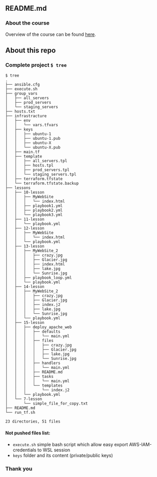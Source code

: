 ## README.md

### About the course

Overview of the course can be found [here](https://www.udemy.com/course/russian-ansible/).

## About this repo

### Complete project `$ tree`

```
$ tree
.
├── ansible.cfg
├── execute.sh
├── group_vars
│   ├── all_servers
│   ├── prod_servers
│   └── staging_servers
├── hosts.txt
├── infrastracture
│   ├── env
│   │   └── vars.tfvars
│   ├── keys
│   │   ├── ubuntu-1
│   │   ├── ubuntu-1.pub
│   │   ├── ubuntu-X
│   │   └── ubuntu-X.pub
│   ├── main.tf
│   ├── template
│   │   ├── all_servers.tpl
│   │   ├── hosts.tpl
│   │   ├── prod_servers.tpl
│   │   └── staging_servers.tpl
│   ├── terraform.tfstate
│   └── terraform.tfstate.backup
├── lessons
│   ├── 10-lesson
│   │   ├── MyWebSite
│   │   │   └── index.html
│   │   ├── playbook1.yml
│   │   ├── playbook2.yml
│   │   └── playbook3.yml
│   ├── 11-lesson
│   │   └── playbook.yml
│   ├── 12-lesson
│   │   ├── MyWebSite
│   │   │   └── index.html
│   │   └── playbook.yml
│   ├── 13-lesson
│   │   ├── MyWebSite_2
│   │   │   ├── crazy.jpg
│   │   │   ├── Glacier.jpg
│   │   │   ├── index.html
│   │   │   ├── lake.jpg
│   │   │   └── Sunrise.jpg
│   │   ├── playbook_loop.yml
│   │   └── playbook.yml
│   ├── 14-lesson
│   │   ├── MyWebSite_2
│   │   │   ├── crazy.jpg
│   │   │   ├── Glacier.jpg
│   │   │   ├── index.j2
│   │   │   ├── lake.jpg
│   │   │   └── Sunrise.jpg
│   │   └── playbook.yml
│   ├── 15-lesson
│   │   ├── deploy_apache_web
│   │   │   ├── defaults
│   │   │   │   └── main.yml
│   │   │   ├── files
│   │   │   │   ├── crazy.jpg
│   │   │   │   ├── Glacier.jpg
│   │   │   │   ├── lake.jpg
│   │   │   │   └── Sunrise.jpg
│   │   │   ├── handlers
│   │   │   │   └── main.yml
│   │   │   ├── README.md
│   │   │   ├── tasks
│   │   │   │   └── main.yml
│   │   │   └── templates
│   │   │       └── index.j2
│   │   └── playbook.yml
│   └── 7-lesson
│       └── simple_file_for_copy.txt
├── README.md
└── run_tf.sh

23 directories, 51 files
```

#### Not pushed files list:
- `execute.sh` simple bash script which allow easy export AWS-IAM-credentials to WSL session
- `keys` folder and its content (private/public keys)



### Thank you
